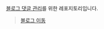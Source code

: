[블로그 댓글 관리](https://github.com/CODe5753/giscus/discussions)를 위한 레포지토리입니다.

> [블로그 이동](https://imksh.com)
